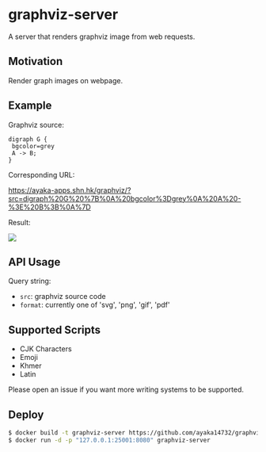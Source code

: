 # graphviz-server

A server that renders graphviz image from web requests.

## Motivation

Render graph images on webpage.

## Example

Graphviz source:

```graphviz
digraph G {
 bgcolor=grey
 A -> B;
}
```

Corresponding URL:

https://ayaka-apps.shn.hk/graphviz/?src=digraph%20G%20%7B%0A%20bgcolor%3Dgrey%0A%20A%20-%3E%20B%3B%0A%7D

Result:

![](https://ayaka-apps.shn.hk/graphviz/?src=digraph%20G%20%7B%0A%20bgcolor%3Dgrey%0A%20A%20-%3E%20B%3B%0A%7D)

## API Usage

Query string:

- `src`: graphviz source code
- `format`: currently one of 'svg', 'png', 'gif', 'pdf'

## Supported Scripts

- CJK Characters
- Emoji
- Khmer
- Latin

Please open an issue if you want more writing systems to be supported.

## Deploy

```sh
$ docker build -t graphviz-server https://github.com/ayaka14732/graphviz-server.git#main
$ docker run -d -p "127.0.0.1:25001:8080" graphviz-server
```
